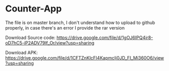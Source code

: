 # Counter-App

The file is on master branch, I don't understand how to upload to github properly, in case there's an error I provide the rar version

Download Source code:
https://drive.google.com/file/d/1gOJ6IPQ4ir8-oD7hC5-iP2ADV79lf_Or/view?usp=sharing

Download APK:
https://drive.google.com/file/d/1CFTZnKlcFI4KapmcIj0JD_FI_Mi360O6/view?usp=sharing
